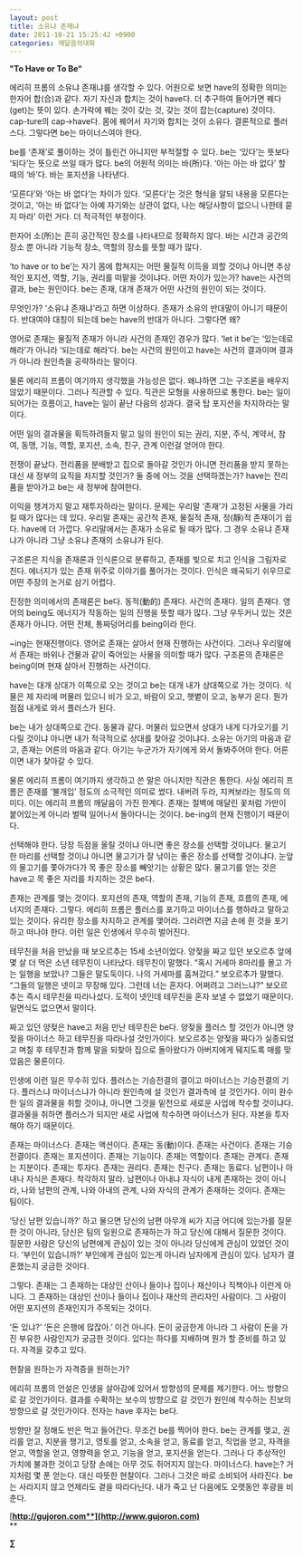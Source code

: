 ```yaml
---
layout: post
title: 소유냐 존재냐
date: 2011-10-21 15:25:42 +0900
categories: 깨달음의대화
---
```

**"To Have or To Be“** 

에리히 프롬의 소유냐 존재냐를 생각할 수 있다. 어원으로 보면 have의 정확한 의미는 한자어 합(合)과 같다. 자기 자신과 합치는 것이 have다. 더 추구하여 들어가면 꿰다(get)는 뜻이 있다. 손가락에 꿰는 것이 갖는 것, 갖는 것이 잡는(capture) 것이다. cap-ture의 cap->have다. 몸에 꿰어서 자기와 합치는 것이 소유다. 결론적으로 플러스다. 그렇다면 be는 마이너스여야 한다. 

be를 ‘존재’로 풀이하는 것이 틀린건 아니지만 부적절할 수 있다. be는 ‘있다’는 뜻보다 ‘되다’는 뜻으로 쓰일 때가 많다. be의 어원적 의미는 바(所)다. ‘아는 아는 바 없다’ 할 때의 ‘바’다. 바는 포지션을 나타낸다. 

‘모른다’와 ‘아는 바 없다’는 차이가 있다. ‘모른다’는 것은 형식을 알되 내용을 모른다는 것이고, ‘아는 바 없다’는 아예 자기와는 상관이 없다, 나는 해당사항이 없으니 나한테 묻지 마라’ 이런 거다. 더 적극적인 부정이다. 

한자어 소(所)는 흔히 공간적인 장소를 나타내므로 정확하지 않다. 바는 시간과 공간의 장소 뿐 아니라 기능적 장소, 역할의 장소를 뜻할 때가 많다. 

‘to have or to be’는 자기 몸에 합쳐지는 어떤 물질적 이득을 꾀할 것이냐 아니면 추상적인 포지션, 역할, 기능, 권리를 떠맡을 것이냐다. 어떤 차이가 있는가? have는 사건의 결과, be는 원인이다. be는 존재, 대개 존재가 어떤 사건의 원인이 되는 것이다. 

무엇인가? ‘소유냐 존재냐’라고 하면 이상하다. 존재가 소유의 반대말이 아니기 때문이다. 반대여야 대칭이 되는데 be는 have의 반대가 아니다. 그렇다면 왜? 

영어로 존재는 물질적 존재가 아니라 사건의 존재인 경우가 많다. ‘let it be’는 ‘있는데로 해라’가 아니라 ‘되는데로 해라’다. be는 사건의 원인이고 have는 사건의 결과이며 결과가 아니라 원인측을 공략하라는 말이다. 

물론 에리히 프롬이 여기까지 생각했을 가능성은 없다. 왜냐하면 그는 구조론을 배우지 않았기 때문이다. 그러나 직관할 수 있다. 직관은 모형을 사용하므로 통한다. be는 일이 되어가는 흐름이고, have는 일이 끝난 다음의 성과다. 결국 탑 포지션을 차지하라는 말이다. 

어떤 일의 결과물을 획득하려들지 말고 일의 원인이 되는 권리, 지분, 주식, 계약서, 참여, 동맹, 기능, 역할, 포지션, 소속, 친구, 관계 이런걸 얻어야 한다. 

전쟁이 끝났다. 전리품을 분배받고 집으로 돌아갈 것인가 아니면 전리품을 받지 못하는 대신 새 정부의 요직을 차지할 것인가? 둘 중에 어느 것을 선택하겠는가? have는 전리품을 받아가고 be는 새 정부에 참여한다. 

이익을 챙겨가지 말고 재투자하라는 말이다. 문제는 우리말 ‘존재’가 고정된 사물을 가리킬 때가 많다는 데 있다. 우리말 존재는 공간적 존재, 물질적 존재, 정(靜)적 존재이기 쉽다. have에 더 가깝다. 우리말에서는 존재가 소유로 될 때가 많다. 그 경우 소유냐 존재냐가 아니라 그냥 소유냐 존재의 소유냐가 된다. 

구조론은 지식을 존재론과 인식론으로 분류하고, 존재를 빛으로 치고 인식을 그림자로 친다. 에너지가 있는 존재 위주로 이야기를 풀어가는 것이다. 인식은 왜곡되기 쉬우므로 어떤 주장의 논거로 삼기 어렵다. 

진정한 의미에서의 존재론은 be다. 동적(動的) 존재다. 사건의 존재다. 일의 존재다. 영어의 being도 에너지가 작동하는 일의 진행을 뜻할 때가 많다. 그냥 우두커니 있는 것은 존재가 아니다. 어떤 전체, 통짜덩어리를 being이라 한다. 

~ing는 현재진행이다. 영어로 존재는 살아서 현재 진행하는 사건이다. 그러나 우리말에서 존재는 바위나 건물과 같이 죽어있는 사물을 의미할 때가 많다. 구조론의 존재론은 being이며 현재 살아서 진행하는 사건이다. 

have는 대개 상대가 이쪽으로 오는 것이고 be는 대개 내가 상대쪽으로 가는 것이다. 식물은 제 자리에 머물러 있으니 비가 오고, 바람이 오고, 햇볕이 오고, 농부가 온다. 뭔가 점점 내게로 와서 플러스가 된다. 

be는 내가 상대쪽으로 간다. 동물과 같다. 머물러 있으면서 상대가 내게 다가오기를 기다릴 것이냐 아니면 내가 적극적으로 상대를 찾아갈 것이냐다. 소유는 아기의 마음과 같고, 존재는 어른의 마음과 같다. 아기는 누군가가 자기에게 와서 돌봐주어야 한다. 어른이면 내가 찾아갈 수 있다. 

물론 에리히 프롬이 여기까지 생각하고 쓴 말은 아니지만 직관은 통한다. 사실 에리히 프롬은 존재를 ‘불개입’ 정도의 소극적인 의미로 썼다. 내버려 두라, 지켜보라는 정도의 의미다. 이는 에리히 프롬의 깨달음이 가진 한계다. 존재는 절벽에 매달린 꽃처럼 가만이 붙어있는게 아니라 벌떡 일어나서 돌아다니는 것이다. be-ing의 현재 진행이기 때문이다. 

선택해야 한다. 당장 득점을 올릴 것이냐 아니면 좋은 장소를 선택할 것이냐다. 물고기 한 마리를 선택할 것이냐 아니면 물고기가 잘 낚이는 좋은 장소를 선택할 것이냐다. 눈앞의 물고기를 쫓아가다가 목 좋은 장소를 빼앗기는 상황은 많다. 물고기를 얻는 것은 have고 목 좋은 자리를 차지하는 것은 be다. 

존재는 관계를 맺는 것이다. 포지션의 존재, 역할의 존재, 기능의 존재, 흐름의 존재, 에너지의 존재다. 그렇다. 에리히 프롬은 플러스를 포기하고 마이너스를 행하라고 말하고 있는 것이다. 유리한 장소를 차지하고 관계를 맺어라. 그러려면 지금 손에 쥔 것을 포기하고 떠나야 한다. 이런 일은 인생에서 무수히 벌어진다. 

테무친을 처음 만났을 때 보오르추는 15세 소년이었다. 양젖을 짜고 있던 보오르추 앞에 몇 살 더 먹은 소년 테무친이 나타났다. 테무친이 말했다. “혹시 거세마 8마리를 몰고 가는 일행을 보았나? 그들은 말도둑이다. 나의 거세마를 훔쳐갔다.” 보오르추가 말했다. “그들의 일행은 넷이고 무장해 있다. 그런데 너는 혼자다. 어쩌려고 그러느냐?” 보오르추는 즉시 테무친을 따라나섰다. 도적이 넷인데 테무친을 혼자 보낼 수 없었기 때문이다. 일면식도 없으면서 말이다. 

짜고 있던 양젖은 have고 처음 만난 테무친은 be다. 양젖을 플러스 할 것인가 아니면 양젖을 마이너스 하고 테무친을 따라나설 것인가이다. 보오르추는 양젖을 짜다가 실종되었고 며칠 후 테무친과 함께 말을 되찾아 집으로 돌아왔다가 아버지에게 뒈지도록 매를 맞았음은 물론이다. 

인생에 이런 일은 무수히 있다. 플러스는 기승전결의 결이고 마이너스는 기승전결의 기다. 플러스냐 마이너스냐가 아니라 원인측에 설 것인가 결과측에 설 것인가다. 이미 완수한 일의 결과물을 취할 것이냐, 아니면 그것을 밑천으로 새로운 사업에 착수할 것이냐다. 결과물을 취하면 플러스가 되지만 새로 사업에 착수하면 마이너스가 된다. 자본을 투자해야 하기 때문이다. 

존재는 마이너스다. 존재는 액션이다. 존재는 동(動)이다. 존재는 사건이다. 존재는 기승전결이다. 존재는 포지션이다. 존재는 기능이다. 존재는 역할이다. 존재는 관계다. 존재는 지분이다. 존재는 투자다. 존재는 권리다. 존재는 친구다. 존재는 동료다. 남편이나 아내나 자식은 존재다. 착각하지 말라. 남편이나 아내냐 자식이 내게 존재하는 것이 아니라, 나와 남편의 관계, 나와 아내의 관계, 나와 자식의 관계가 존재하는 것이다. 존재는 팀이다. 

‘당신 남편 있습니까?’ 하고 물으면 당신의 남편 아무개 씨가 지금 어디에 있는가를 질문한 것이 아니라, 당신은 팀의 일원으로 존재하는가 하고 당신에 대해서 질문한 것이다. 질문한 사람은 당신의 남편에게 관심이 있는 것이 아니라 당신에게 관심이 있었던 것이다. ‘부인이 있습니까?’ 부인에게 관심이 있는게 아니라 남자에게 관심이 있다. 남자가 결혼했는지 궁금한 것이다. 

그렇다. 존재는 그 존재하는 대상인 산이나 들이나 집이나 재산이나 직책이나 이런게 아니다. 그 존재하는 대상인 산이나 들이나 집이나 재산의 관리자인 사람이다. 그 사람이 어떤 포지션의 존재인지가 주목되는 것이다. 

‘돈 있냐?’ ‘돈은 은행에 많잖아.’ 이건 아니다. 돈이 궁금한게 아니라 그 사람이 돈을 가진 부유한 사람인지가 궁금한 것이다. 있다는 하다를 지배하며 뭔가 할 준비를 하고 있다. 자격을 갖추고 있다. 

현찰을 원하는가 자격증을 원하는가? 

에리히 프롬의 언설은 인생을 살아감에 있어서 방향성의 문제를 제기한다. 어느 방향으로 갈 것인가이다. 결과를 수확하는 보수의 방향으로 갈 것인가 원인에 착수하는 진보의 방향으로 갈 것인가이다. 전자는 have 후자는 be다. 

방향만 잘 정해도 반은 먹고 들어간다. 무조건 be를 찍어야 한다. be는 관계를 맺고, 권리를 얻고, 지분을 챙기고, 영토를 얻고, 소속을 얻고, 동료를 얻고, 직업을 얻고, 자격을 얻고, 역할을 얻고, 영향력을 얻고, 기능을 얻고, 포지션을 얻는다. 그러나 다 추상적인 가치에 불과한 것이고 당장 손에는 아무 것도 쥐어지지 않는다. 마이너스다. have는? 거지처럼 몇 푼 얻는다. 대신 따뜻한 현찰이다. 그러나 그것은 바로 소비되어 사라진다. be는 사라지지 않고 언제라도 곁을 따라다닌다. 내가 죽고 난 다음에도 오랫동안 후광을 비춘다. 






  




[**http://gujoron.com**](http://www.gujoron.com)**  
** 

**∑**